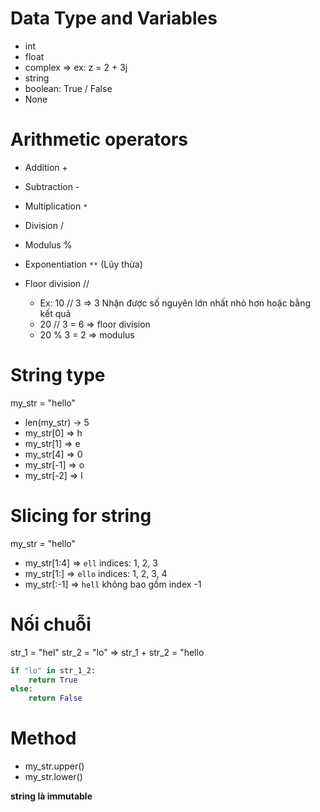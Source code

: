 # Data Type and Variables

- int
- float
- complex => ex: z = 2 + 3j
- string
- boolean: True / False
- None

# Arithmetic operators

- Addition +
- Subtraction -
- Multiplication `*`
- Division /
- Modulus %
- Exponentiation `**` (Lũy thừa)
- Floor division //

  - Ex: 10 // 3 => 3 Nhận được số nguyên lớn nhất nhỏ hơn hoặc bằng kết quả
  - 20 // 3 = 6 => floor division
  - 20 % 3 = 2 => modulus

# String type

my_str = "hello"

- len(my_str) -> 5
- my_str[0] => h
- my_str[1] => e
- my_str[4] => 0
- my_str[-1] => o
- my_str[-2] => l

# Slicing for string

my_str = "hello"

- my_str[1:4] => `ell` indices: 1, 2, 3
- my_str[1:] => `ello` indices: 1, 2, 3, 4
- my_str[:-1] => `hell` không bao gồm index -1

# Nối chuỗi

str_1 = "hel"
str_2 = "lo"
=> str_1 + str_2 = "hello

```python
if "lo" in str_1_2:
    return True
else:
    return False
```

# Method

- my_str.upper()
- my_str.lower()

**string là immutable**
